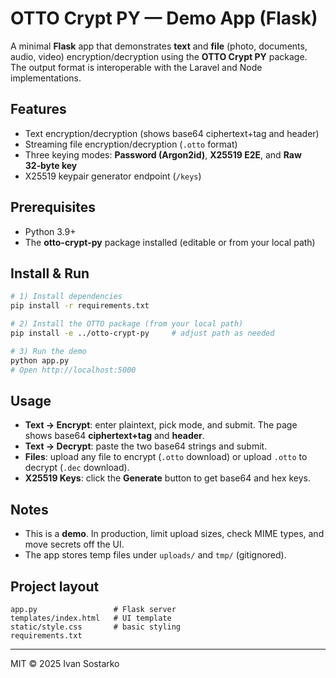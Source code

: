 # OTTO Crypt PY — Demo App (Flask)

A minimal **Flask** app that demonstrates **text** and **file** (photo, documents, audio, video) encryption/decryption using the **OTTO Crypt PY** package. The output format is interoperable with the Laravel and Node implementations.

## Features
- Text encryption/decryption (shows base64 ciphertext+tag and header)
- Streaming file encryption/decryption (`.otto` format)
- Three keying modes: **Password (Argon2id)**, **X25519 E2E**, and **Raw 32‑byte key**
- X25519 keypair generator endpoint (`/keys`)

## Prerequisites
- Python 3.9+
- The **otto-crypt-py** package installed (editable or from your local path)

## Install & Run
```bash
# 1) Install dependencies
pip install -r requirements.txt

# 2) Install the OTTO package (from your local path)
pip install -e ../otto-crypt-py     # adjust path as needed

# 3) Run the demo
python app.py
# Open http://localhost:5000
```

## Usage
- **Text → Encrypt**: enter plaintext, pick mode, and submit. The page shows base64 **ciphertext+tag** and **header**.
- **Text → Decrypt**: paste the two base64 strings and submit.
- **Files**: upload any file to encrypt (`.otto` download) or upload `.otto` to decrypt (`.dec` download).
- **X25519 Keys**: click the **Generate** button to get base64 and hex keys.

## Notes
- This is a **demo**. In production, limit upload sizes, check MIME types, and move secrets off the UI.
- The app stores temp files under `uploads/` and `tmp/` (gitignored).

## Project layout
```
app.py                 # Flask server
templates/index.html   # UI template
static/style.css       # basic styling
requirements.txt
```

---

MIT © 2025 Ivan Sostarko
